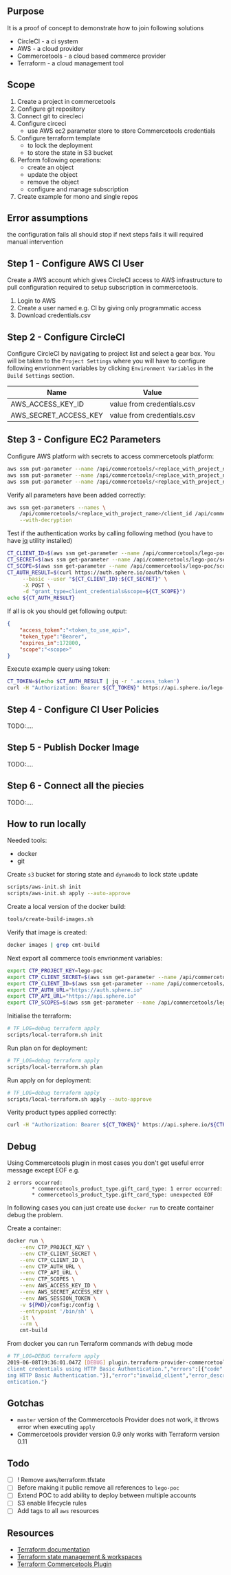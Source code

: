 Purpose
-------

It is a proof of concept to demonstrate how to join following solutions

- CircleCI - a ci system
- AWS - a cloud provider
- Commercetools - a cloud based commerce provider
- Terraform - a cloud management tool

Scope
-----

1. Create a project in commercetools
2. Configure git repository
3. Connect git to cirecleci
4. Configure circeci
    - use AWS ec2 parameter store to store Commercetools credentials
4. Configure terraform template
    - to lock the deployment
    - to store the state in S3 bucket
5. Perform following operations:
    - create an object
    - update the object
    - remove the object
    - configure and manage subscription
6. Create example for mono and single repos

Error assumptions
-----------------

the configuration fails all should stop
if next steps fails it will required manual intervention

Step 1 - Configure AWS CI User
------

Create a AWS account which gives CircleCI access to AWS infrastructure to pull configuration required to setup subscription in commercetools.

1. Login to AWS 
2. Create a user named e.g. CI by giving only programmatic access
3. Download credentials.csv

Step 2 - Configure CircleCI
-------

Configure CircleCI by navigating to project list and select a gear box. You will be taken to the `Project Settings` where you will have to configure following envrionment variables by clicking `Environment Variables` in the `Build Settings` section.

| Name | Value |
| ---- | ----- |
| AWS_ACCESS_KEY_ID | value from credentials.csv | 
| AWS_SECRET_ACCESS_KEY | value from credentials.csv | 

Step 3 - Configure EC2 Parameters
------

Configure AWS platform with secrets to access commercetools platform:

```bash
aws ssm put-parameter --name /api/commercetools/<replace_with_project_name>/client_id --type SecureString --value <commercetools_client_id>
aws ssm put-parameter --name /api/commercetools/<replace_with_project_name>/secret --type SecureString --value <commercetools_secret>
aws ssm put-parameter --name /api/commercetools/<replace_with_project_name>/scope --type SecureString --value <commercetools_scope>
```

Verify all parameters have been added correctly:

```bash
aws ssm get-parameters --names \
    /api/commercetools/<replace_with_project_name>/client_id /api/commercetools/<replace_with_project_name>/secret /api/commercetools/<replace_with_project_name>/scope \
    --with-decryption
```

Test if the authentication works by calling following method (you have to have [jq](https://stedolan.github.io/jq/) utility installed)

```bash
CT_CLIENT_ID=$(aws ssm get-parameter --name /api/commercetools/lego-poc/client_id --with-decryption | jq -r '.Parameter.Value')
CT_SECRET=$(aws ssm get-parameter --name /api/commercetools/lego-poc/secret --with-decryption | jq -r '.Parameter.Value')
CT_SCOPE=$(aws ssm get-parameter --name /api/commercetools/lego-poc/scope --with-decryption | jq -r '.Parameter.Value')
CT_AUTH_RESULT=$(curl https://auth.sphere.io/oauth/token \
     --basic --user "${CT_CLIENT_ID}:${CT_SECRET}" \
     -X POST \
     -d "grant_type=client_credentials&scope=${CT_SCOPE}")
echo ${CT_AUTH_RESULT}
```

If all is ok you should get following output:

```json
{
    "access_token":"<token_to_use_api>",
    "token_type":"Bearer",
    "expires_in":172800,
    "scope":"<scope>"
}
```

Execute example query using token:
```bash
CT_TOKEN=$(echo $CT_AUTH_RESULT | jq -r '.access_token')
curl -H "Authorization: Bearer ${CT_TOKEN}" https://api.sphere.io/lego-poc/categories
```

Step 4 - Configure CI User Policies
----------------

TODO:....

Step 5 - Publish Docker Image
----------------

TODO:....

Step 6 - Connect all the piecies
----------------

TODO:....

How to run locally
----------------
Needed tools:
- docker
- git 

Create `s3` bucket for storing state and `dynamodb` to lock state update
```bash
scripts/aws-init.sh init
scripts/aws-init.sh apply --auto-approve
```

Create a local version of the docker build:

```bash
tools/create-build-images.sh
```

Verify that image is created:
```bash
docker images | grep cmt-build
```

Next export all commerce tools envrionment variables:
```bash
export CTP_PROJECT_KEY=lego-poc
export CTP_CLIENT_SECRET=$(aws ssm get-parameter --name /api/commercetools/lego-poc/secret --with-decryption | jq -r '.Parameter.Value')
export CTP_CLIENT_ID=$(aws ssm get-parameter --name /api/commercetools/lego-poc/client_id --with-decryption | jq -r '.Parameter.Value')
export CTP_AUTH_URL="https://auth.sphere.io"
export CTP_API_URL="https://api.sphere.io"
export CTP_SCOPES=$(aws ssm get-parameter --name /api/commercetools/lego-poc/scope --with-decryption | jq -r '.Parameter.Value')
```

Initialise the terraform:
```bash
# TF_LOG=debug terraform apply
scripts/local-terraform.sh init
```

Run plan on for deployment:
```bash
# TF_LOG=debug terraform apply
scripts/local-terraform.sh plan
```

Run apply on for deployment:
```bash
# TF_LOG=debug terraform apply
scripts/local-terraform.sh apply --auto-approve
```

Verity product types applied correctly:
```bash
curl -H "Authorization: Bearer ${CT_TOKEN}" https://api.sphere.io/${CTP_PROJECT_KEY}/product-types/ | jq
```

Debug
-----

Using Commercetools plugin in most cases you don't get useful error message except EOF e.g.

```
2 errors occurred:
        * commercetools_product_type.gift_card_type: 1 error occurred:
        * commercetools_product_type.gift_card_type: unexpected EOF
```

In following cases you can just create use `docker run` to create container debug the problem.

Create a container:
```bash
docker run \
    --env CTP_PROJECT_KEY \
    --env CTP_CLIENT_SECRET \
    --env CTP_CLIENT_ID \
    --env CTP_AUTH_URL \
    --env CTP_API_URL \
    --env CTP_SCOPES \
    --env AWS_ACCESS_KEY_ID \
    --env AWS_SECRET_ACCESS_KEY \
    --env AWS_SESSION_TOKEN \
    -v ${PWD}/config:/config \
    --entrypoint '/bin/sh' \
    -it \
    --rm \
    cmt-build
```

From docker you can run Terraform commands with debug mode

```bash
# TF_LOG=DEBUG terraform apply
2019-06-08T19:36:01.047Z [DEBUG] plugin.terraform-provider-commercetools_v0.9.0: Response: {"statusCode":401,"message":"Please provide valid
client credentials using HTTP Basic Authentication.","errors":[{"code":"invalid_client","message":"Please provide valid client credentials us
ing HTTP Basic Authentication."}],"error":"invalid_client","error_description":"Please provide valid client credentials using HTTP Basic Auth
entication."}
```


Gotchas
-------

- `master` version of the Commercetools Provider does not work, it throws error when executing `apply`
- Commercetools provider version 0.9 only works with Terraform version 0.11

Todo
----

- [ ] ! Remove aws/terraform.tfstate
- [ ] Before making it public remove all references to `lego-poc`
- [ ] Extend POC to add ability to deploy between multiple accounts
- [ ] S3 enable lifecycle rules
- [ ] Add tags to all `aws` resources

Resources
---------
* [Terraform documentation](https://www.terraform.io/docs/index.html)
* [Terraform state management & workspaces](https://www.terraform.io/docs/backends/types/s3.html)
* [Terraform Commercetools Plugin](https://commercetools-terraform-provider.readthedocs.io/en/latest/)

